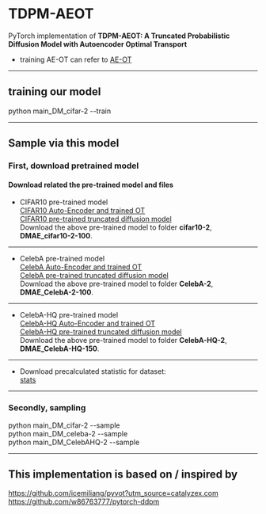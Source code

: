 # TDPM-AEOT
PyTorch implementation of **TDPM-AEOT: A Truncated Probabilistic Diffusion Model with Autoencoder Optimal Transport**
* training AE-OT can refer to [AE-OT](https://github.com/icemiliang/pyvot?utm_source=catalyzex.com)
**** 
## training our model   
python main_DM_cifar-2    --train
****
## Sample via this model
### **First, download pretrained model**
#### Download related the pre-trained model and files
* CIFAR10 pre-trained model  
[CIFAR10 Auto-Encoder and trained OT](https://drive.google.com/drive/folders/16d5L4ZWeDOZ49OMGFPnivnHsl26HjmlR)  
[CIFAR10 pre-trained truncated diffusion model](https://drive.google.com/drive/folders/1wmsSvvo_zl1AWCNa2WcHNRN9yOI0N8SC)  
Download the above pre-trained model to folder **cifar10-2**, **DMAE_cifar10-2-100**.
****    
* CelebA pre-trained model  
[CelebA Auto-Encoder and trained OT](https://drive.google.com/drive/folders/1gqoRFw6xBwMPBwbhim0wB4M9Skc1UJMg)  
[CelebA pre-trained truncated diffusion model](https://drive.google.com/drive/folders/1dSU-StVGXY0NUWTlvCqi6-k1f1yw3ImM)  
Download the above pre-trained model to folder **CelebA-2**, **DMAE_CelebA-2-100**.
****    
* CelebA-HQ pre-trained model  
[CelebA-HQ Auto-Encoder and trained OT](https://drive.google.com/drive/folders/1hwB5obWjquFOgw-YRDOMpxBxYC3GkomF)  
[CelebA-HQ pre-trained truncated diffusion model](https://drive.google.com/drive/folders/10ljbVmvXb_h3MOEPyaOrdQFP39VZdkXl)  
Download the above pre-trained model to folder **CelebA-HQ-2**, **DMAE_CelebA-HQ-150**.
****    
* Download precalculated statistic for dataset:  
[stats](https://drive.google.com/drive/folders/1_6dj0O20vXyW4rAAL97D-41rbfMy_BDd)
**** 
### **Secondly, sampling**  
python main_DM_cifar-2    --sample  
python main_DM_celeba-2    --sample  
python main_DM_CelebAHQ-2    --sample
****

## This implementation is based on / inspired by
https://github.com/icemiliang/pyvot?utm_source=catalyzex.com  
https://github.com/w86763777/pytorch-ddpm
